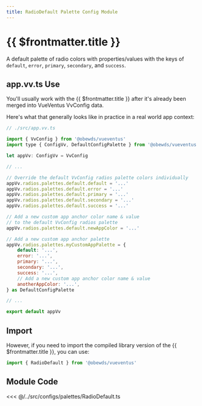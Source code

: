 ```yaml
---
title: RadioDefault Palette Config Module
---
```


<script setup>
    import DocsPackageVersion from '../../../src/views/compos/DocsPackageVersion.vue'
</script>







# {{ $frontmatter.title }}

A default palette of radio colors with properties/values with the keys of `default`, `error`, `primary`, `secondary`, and `success`.








## app.vv.ts Use

You'll usually work with the {{ $frontmatter.title }} after it's already been merged into VueVentus VvConfig data.

Here's what that generally looks like in practice in a real world app context:

```javascript
// ./src/app.vv.ts

import { VvConfig } from '@obewds/vueventus'
import type { ConfigVv, DefaultConfigPalette } from '@obewds/vueventus'

let appVv: ConfigVv = VvConfig

// ...

// Override the default VvConfig radios palette colors individually
appVv.radios.palettes.default.default = '...'
appVv.radios.palettes.default.error = '...'
appVv.radios.palettes.default.primary = '...'
appVv.radios.palettes.default.secondary = '...'
appVv.radios.palettes.default.success = '...'

// Add a new custom app anchor color name & value
// to the default VvConfig radios palette
appVv.radios.palettes.default.newAppColor = '...'

// Add a new custom app anchor palette
appVv.radios.palettes.myCustomAppPalette = {
    default: '...',
    error: '...',
    primary: '...',
    secondary: '...',
    success: '...',
    // Add a new custom app anchor color name & value
    anotherAppColor: '...',
} as DefaultConfigPalette

// ...

export default appVv
```








## Import

However, if you need to import the compiled library version of the {{ $frontmatter.title }}, you can use:

```javascript
import { RadioDefault } from '@obewds/vueventus'
```













## Module Code

<<< @/../src/configs/palettes/RadioDefault.ts






<DocsPackageVersion/>


